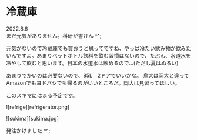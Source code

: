 # 冷蔵庫

2022.8.6<br />
まだ元気がありません。科研が書けん ^^;

元気がないので冷蔵庫でも買おうと思ってですね、やっぱ冷たい飲み物が飲みたいんですよ。あまりペットボトル飲料を飲む習慣はないので、たぶん、水道水を冷やして飲むと思います。日本の水道水は飲めるので...(ただし夏はぬるい)

あまりでかいのは必要ないので、85L　2ドアでいいかな。
鳥大は岡大と違ってAmazonでもヨドバシでも帰るのがいいところだ。岡大は見習ってほしい。

このスキマにはまる予定です。

![refrige][refrigerator.png]

![sukima][sukima.jpg]

発注かけました ^^;